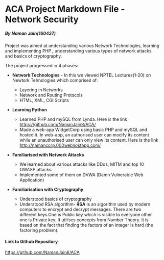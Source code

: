 # ACA Project Markdown File - Network Security
##### *By Naman Jain(160427)*
Project was aimed at understanding various Network Technologies, learning and implementing PHP , understanding various types of network attacks and basics of cryptography.

The project progressed in 4 phases:
* **Network Technologies** - In this we viewed NPTEL Lectures(1-20) on Newtork Tehnologies which comprised of:
  * Layering in Networks
  * Network and Routing Protocols
  * HTML, XML, CGI Scripts
* **Learning Python**
  * Learned PHP and mySQL from Lynda.
  Here is the link
   https://github.com/NamanJain8/ACA/
  * Made a web-app WidgetCorp using basic PHP and mySQL and hosted it. In web-app, an authorised user can modify its content while an unauthorised user can only view its content.
  Here is the link
  http://namancorp.000webhostapp.com/
  
* **Familiarised with Network Attacks**
  * We learned about various attacks like DDos, MITM and top 10 OWASP attacks.
  * Implemented some of them on DVWA (Damn Vulnerable Web Application)

* **Familiarisation with Cryptography**
  * Understood basics of cryptography
  * Understood RSA algorithm- **RSA** is an algorithm used by modern computers to encrypt and decrypt messages. There are two different keys.One is Public key which is visible to everyone other one is Private key.  It utilises concepts from Number Theory. It is based on the fact that finding the factors of an integer is hard (the factoring problem).
  
  
#### Link to Github Repository
https://github.com/NamanJain8/ACA
